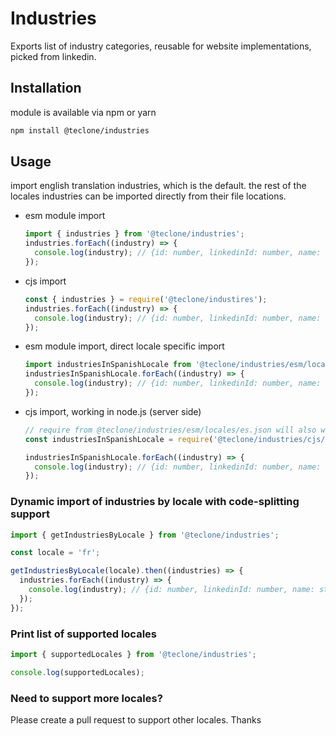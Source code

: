 # Industries

Exports list of industry categories, reusable for website implementations, picked from linkedin.

## Installation

module is available via npm or yarn

```bash
npm install @teclone/industries
```

## Usage

import english translation industries, which is the default. the rest of the locales industries can be imported directly from their file locations.

- esm module import

  ```javascript
  import { industries } from '@teclone/industries';
  industries.forEach((industry) => {
    console.log(industry); // {id: number, linkedinId: number, name: string};
  });
  ```

- cjs import

  ```javascript
  const { industries } = require('@teclone/industires');
  industries.forEach((industry) => {
    console.log(industry); // {id: number, linkedinId: number, name: string};
  });
  ```

- esm module import, direct locale specific import

  ```javascript
  import industriesInSpanishLocale from '@teclone/industries/esm/locales/es.json';
  industriesInSpanishLocale.forEach((industry) => {
    console.log(industry); // {id: number, linkedinId: number, name: string};
  });
  ```

- cjs import, working in node.js (server side)

  ```javascript
  // require from @teclone/industries/esm/locales/es.json will also work because this is json file
  const industriesInSpanishLocale = require('@teclone/industries/cjs/locales/es.json');

  industriesInSpanishLocale.forEach((industry) => {
    console.log(industry); // {id: number, linkedinId: number, name: string};
  });
  ```

### Dynamic import of industries by locale with code-splitting support

```javascript
import { getIndustriesByLocale } from '@teclone/industries';

const locale = 'fr';

getIndustriesByLocale(locale).then((industries) => {
  industries.forEach((industry) => {
    console.log(industry); // {id: number, linkedinId: number, name: string};
  });
});
```

### Print list of supported locales

```javascript
import { supportedLocales } from '@teclone/industries';

console.log(supportedLocales);
```

### Need to support more locales?

Please create a pull request to support other locales. Thanks
